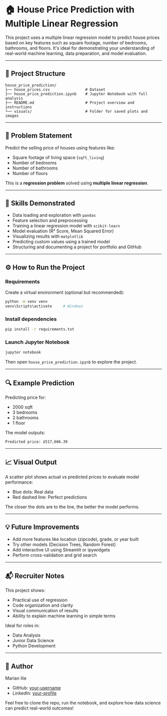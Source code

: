 # 🏠 House Price Prediction with Multiple Linear Regression

This project uses a multiple linear regression model to predict house prices based on key features such as square footage, number of bedrooms, bathrooms, and floors. It's ideal for demonstrating your understanding of real-world machine learning, data preparation, and model evaluation.

---

## 📂 Project Structure
```
house_price_prediction/
├── house_prices.csv                # Dataset
├── house_price_prediction.ipynb    # Jupyter Notebook with full analysis
├── README.md                       # Project overview and instructions
└── visuals/                        # Folder for saved plots and images
```

---

## 📌 Problem Statement
Predict the selling price of houses using features like:
- Square footage of living space (`sqft_living`)
- Number of bedrooms
- Number of bathrooms
- Number of floors

This is a **regression problem** solved using **multiple linear regression**.

---

## 🧠 Skills Demonstrated
- Data loading and exploration with `pandas`
- Feature selection and preprocessing
- Training a linear regression model with `scikit-learn`
- Model evaluation (R² Score, Mean Squared Error)
- Visualizing results with `matplotlib`
- Predicting custom values using a trained model
- Structuring and documenting a project for portfolio and GitHub

---

## ⚙️ How to Run the Project

### Requirements
Create a virtual environment (optional but recommended):
```bash
python -m venv venv
venv\Scripts\activate     # Windows
```

### Install dependencies
```bash
pip install -r requirements.txt
```

### Launch Jupyter Notebook
```bash
jupyter notebook
```
Then open `house_price_prediction.ipynb` to explore the project.

---

## 🔍 Example Prediction
Predicting price for:
- 2000 sqft
- 3 bedrooms
- 2 bathrooms
- 1 floor

The model outputs:
```
Predicted price: £517,666.39
```

---

## 📈 Visual Output
A scatter plot shows actual vs predicted prices to evaluate model performance:
- Blue dots: Real data
- Red dashed line: Perfect predictions

The closer the dots are to the line, the better the model performs.

---

## 💡 Future Improvements
- Add more features like location (zipcode), grade, or year built
- Try other models (Decision Trees, Random Forest)
- Add interactive UI using Streamlit or ipywidgets
- Perform cross-validation and grid search

---

## 📬 Recruiter Notes
This project shows:
- Practical use of regression
- Code organization and clarity
- Visual communication of results
- Ability to explain machine learning in simple terms

Ideal for roles in:
- Data Analysis
- Junior Data Science
- Python Development

---

## 👤 Author
Marian Ilie
- GitHub: [your-username](https://github.com/your-username)
- LinkedIn: [your-profile](https://linkedin.com/in/your-profile)

Feel free to clone the repo, run the notebook, and explore how data science can predict real-world outcomes!
